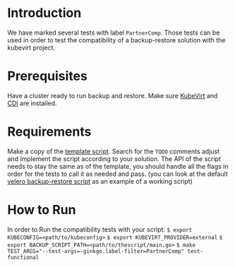 # Introduction
We have marked several tests with label `PartnerComp`.
Those tests can be used in order to test the compatibility of a backup-restore solution with the kubevirt project.

# Prerequisites
Have a cluster ready to run backup and restore. Make sure [KubeVirt](https://github.com/kubevirt/kubevirt) and [CDI](https://github.com/kubevirt/containerized-data-importer) are installed.

# Requirements
Make a copy of the [template script](cmd/backup-restore-script-template/main.go).
Search for the `TODO` comments adjust and implement the script according to
your solution. The API of the script needs to stay the same as of the template,
you should handle all the flags in order for the tests to call it as needed and pass.
(you can look at the default [velero backup-restore script](cmd/velero-backup-restore/main.go) as an example of a working script)

# How to Run
In order to Run the compatibility tests with your script:
`$ export KUBECONFIG=<path/to/kubeconfig>`
`$ export KUBEVIRT_PROVIDER=external`
`$ export BACKUP_SCRIPT_PATH=<path/to/thescript/main.go>`
`$ make TEST_ARGS="--test-args=-ginkgo.label-filter=PartnerComp" test-functional`

